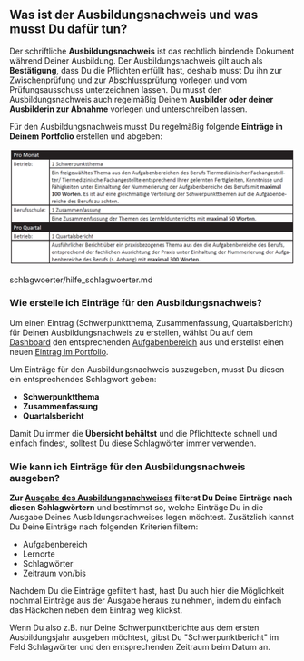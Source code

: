 ## Was ist der Ausbildungsnachweis und was musst Du dafür tun?
Der schriftliche **Ausbildungsnachweis** ist das rechtlich bindende Dokument während Deiner Ausbildung. 
Der Ausbildungsnachweis gilt auch als **Bestätigung**, dass Du die Pflichten erfüllt hast, deshalb musst Du ihn zur Zwischenprüfung und zur Abschlussprüfung vorlegen und vom Prüfungsausschuss unterzeichnen lassen. Du musst den Ausbildungsnachweis auch regelmäßig Deinem **Ausbilder oder deiner Ausbilderin zur Abnahme** vorlegen und unterschreiben lassen.

Für den Ausbildungsnachweis musst Du regelmäßig folgende **Einträge in Deinem Portfolio** erstellen und abgeben:

![Portfolioeinträge für den Ausbildungsnachweis](/media/Ausbildungsnachweis.png)


schlagwoerter/hilfe_schlagwoerter.md
 
### Wie erstelle ich Einträge für den Ausbildungsnachweis?
Um einen Eintrag (Schwerpunktthema, Zusammenfassung, Quartalsbericht) für Deinen Ausbildungsnachweis zu erstellen, wählst Du auf dem [Dashboard](dashboard/hilfe_dashboard.md) den entsprechenden [Aufgabenbereich](hilfe_aufgabenbereich_uebersicht.md) aus und erstellst einen neuen [Eintrag im Portfolio](portfolio_eintrag/hilfe_eintrag_erstellen.md). 



Um Einträge für den Ausbildungsnachweis auszugeben, musst Du diesen ein entsprechendes Schlagwort geben:
* **Schwerpunktthema**
* **Zusammenfassung**
* **Quartalsbericht**

Damit Du immer die **Übersicht behältst** und die Pflichttexte schnell und einfach findest, solltest Du diese Schlagwörter immer verwenden.

### Wie kann ich Einträge für den Ausbildungsnachweis ausgeben?
**Zur [Ausgabe des Ausbildungsnachweises](ausgabe/hilfe_ausgabe.md) filterst Du Deine Einträge nach diesen Schlagwörtern** und bestimmst so, welche Einträge Du in die Ausgabe Deines Ausbildungsnachweises legen möchtest. Zusätzlich kannst Du Deine Einträge nach folgenden Kriterien filtern:
* Aufgabenbereich
* Lernorte
* Schlagwörter
* Zeitraum von/bis

Nachdem Du die Einträge gefiltert hast, hast Du auch hier die Möglichkeit nochmal Einträge aus der Ausgabe heraus zu nehmen, indem du einfach das Häckchen neben dem Eintrag weg klickst.

Wenn Du also z.B. nur Deine Schwerpunktberichte aus dem ersten Ausbildungsjahr ausgeben möchtest, gibst Du "Schwerpunktbericht" im Feld Schlagwörter und den entsprechenden Zeitraum beim Datum an.